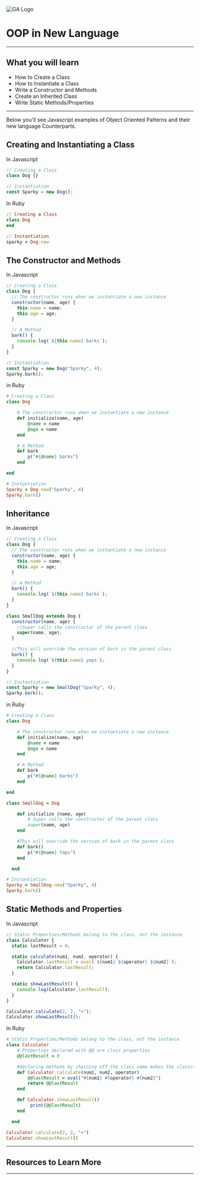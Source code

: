 ![GA Logo](https://upload.wikimedia.org/wikipedia/en/thumb/f/f4/General_Assembly_logo.svg/1280px-General_Assembly_logo.svg.png)

# OOP in New Language

---

## What you will learn

- How to Create a Class
- How to Instantiate a Class
- Write a Constructor and Methods
- Create an Inherited Class
- Write Static Methods/Properties

---

Below you'll see Javascript examples of Object Oriented Patterns and their new language Counterparts.

## Creating and Instantiating a Class

In Javascript

```js
// Creating a Class
class Dog {}

// Instantiation
const Sparky = new Dog();
```

In Ruby

```ruby
// Creating a Class
class Dog
end

// Instantiation
sparky = Dog.new
```

## The Constructor and Methods

In Javascript

```js
// Creating a Class
class Dog {
  // The constructor runs when we instantiate a new instance
  constructor(name, age) {
    this.name = name;
    this.age = age;
  }

  // A Method
  bark() {
    console.log(`${this.name} barks`);
  }
}

// Instantiation
const Sparky = new Dog("Sparky", 4);
Sparky.bark();
```

in Ruby

```ruby
# Creating a Class
class Dog

    # The constructor runs when we instantiate a new instance
    def initialize(name, age)
        @name = name
        @age = name
    end

    # A Method
    def bark
        p("#{@name} barks")
    end

end

# Instantiation
Sparky = Dog.new("Sparky", 4)
Sparky.bark()
```

## Inheritance

In Javascript

```js
// Creating a Class
class Dog {
  // The constructor runs when we instantiate a new instance
  constructor(name, age) {
    this.name = name;
    this.age = age;
  }

  // A Method
  bark() {
    console.log(`${this.name} barks`);
  }
}

class SmallDog extends Dog {
  constructor(name, age) {
    //Super calls the constructor of the parent class
    super(name, age);
  }

  //This will override the version of bark in the parent class
  bark() {
    console.log(`${this.name} yaps`);
  }
}

// Instantiation
const Sparky = new SmallDog("Sparky", 4);
Sparky.bark();
```

in Ruby

```Ruby
# Creating a Class
class Dog

    # The constructor runs when we instantiate a new instance
    def initialize(name, age)
        @name = name
        @age = name
    end

    # A Method
    def bark
        p("#{@name} barks")
    end

end

class SmallDog < Dog

    def initialize (name, age)
        # Super calls the constructor of the parent class
        super(name, age)
    end

    #This will override the version of bark in the parent class
    def bark()
        p("#{@name} Yaps")
    end

  end

# Instantiation
Sparky = SmallDog.new("Sparky", 4)
Sparky.bark()
```

## Static Methods and Properties

In Javascript

```js
// Static Properties/Methods belong to the class, not the instance
class Calculator {
  static lastResult = 0;

  static calculate(num1, num2, operator) {
    Calculator.lastResult = eval(`${num1} ${operator} ${num2}`);
    return Calculator.lastResult;
  }

  static showLastResult() {
    console.log(Calculator.lastResult);
  }
}

Calculator.calculate(2, 2, "+");
Calculator.showLastResult();
```

In Ruby

```Ruby
# Static Properties/Methods belong to the class, not the instance
class Calculator
    # Properties declared with @@ are class properties
    @@lastResult = 0

    #declaring methods by chaining off the class name makes the class/static methods
    def Calculator.calculate(num1, num2, operator)
        @@lastResult = eval("#{num1} #{operator} #{num2}")
        return @@lastResult
    end

    def Calculator.showLastResult()
         print(@@lastResult)
    end

  end

Calculator.calculate(2, 2, "+")
Calculator.showLastResult()
```

---

## Resources to Learn More

---
